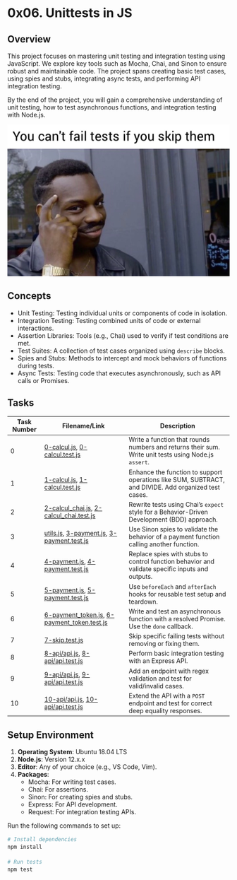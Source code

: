 # 0x06. Unittests in JS

## Overview

This project focuses on mastering unit testing and integration testing using JavaScript. We explore key tools such as Mocha, Chai, and Sinon to ensure robust and maintainable code. The project spans creating basic test cases, using spies and stubs, integrating async tests, and performing API integration testing.

By the end of the project, you will gain a comprehensive understanding of unit testing, how to test asynchronous functions, and integration testing with Node.js.

!["You can't fail tests if you skip them"](JS-Unittest.jpeg)

## Concepts

- Unit Testing: Testing individual units or components of code in isolation.
- Integration Testing: Testing combined units of code or external interactions.
- Assertion Libraries: Tools (e.g., Chai) used to verify if test conditions are met.
- Test Suites: A collection of test cases organized using `describe` blocks.
- Spies and Stubs: Methods to intercept and mock behaviors of functions during tests.
- Async Tests: Testing code that executes asynchronously, such as API calls or Promises.

## Tasks

| Task Number | Filename/Link                          | Description                                                                                       |
|-------------|----------------------------------------|---------------------------------------------------------------------------------------------------|
| 0           | [0-calcul.js](./0-calcul.js), [0-calcul.test.js](./0-calcul.test.js) | Write a function that rounds numbers and returns their sum. Write unit tests using Node.js `assert`. |
| 1           | [1-calcul.js](./1-calcul.js), [1-calcul.test.js](./1-calcul.test.js) | Enhance the function to support operations like SUM, SUBTRACT, and DIVIDE. Add organized test cases. |
| 2           | [2-calcul_chai.js](./2-calcul_chai.js), [2-calcul_chai.test.js](./2-calcul_chai.test.js) | Rewrite tests using Chai’s `expect` style for a Behavior-Driven Development (BDD) approach.         |
| 3           | [utils.js](./utils.js), [3-payment.js](./3-payment.js), [3-payment.test.js](./3-payment.test.js) | Use Sinon spies to validate the behavior of a payment function calling another function.            |
| 4           | [4-payment.js](./4-payment.js), [4-payment.test.js](./4-payment.test.js) | Replace spies with stubs to control function behavior and validate specific inputs and outputs.     |
| 5           | [5-payment.js](./5-payment.js), [5-payment.test.js](./5-payment.test.js) | Use `beforeEach` and `afterEach` hooks for reusable test setup and teardown.                       |
| 6           | [6-payment_token.js](./6-payment_token.js), [6-payment_token.test.js](./6-payment_token.test.js) | Write and test an asynchronous function with a resolved Promise. Use the `done` callback.          |
| 7           | [7-skip.test.js](./7-skip.test.js)     | Skip specific failing tests without removing or fixing them.                                      |
| 8           | [8-api/api.js](./8-api/api.js), [8-api/api.test.js](./8-api/api.test.js) | Perform basic integration testing with an Express API.                                            |
| 9           | [9-api/api.js](./9-api/api.js), [9-api/api.test.js](./9-api/api.test.js) | Add an endpoint with regex validation and test for valid/invalid cases.                           |
| 10          | [10-api/api.js](./10-api/api.js), [10-api/api.test.js](./10-api/api.test.js) | Extend the API with a `POST` endpoint and test for correct deep equality responses.                |

## Setup Environment

1. **Operating System**: Ubuntu 18.04 LTS
2. **Node.js**: Version 12.x.x
3. **Editor**: Any of your choice (e.g., VS Code, Vim).
4. **Packages**: 
   - Mocha: For writing test cases.
   - Chai: For assertions.
   - Sinon: For creating spies and stubs.
   - Express: For API development.
   - Request: For integration testing APIs.

Run the following commands to set up:
```bash
# Install dependencies
npm install

# Run tests
npm test
```
